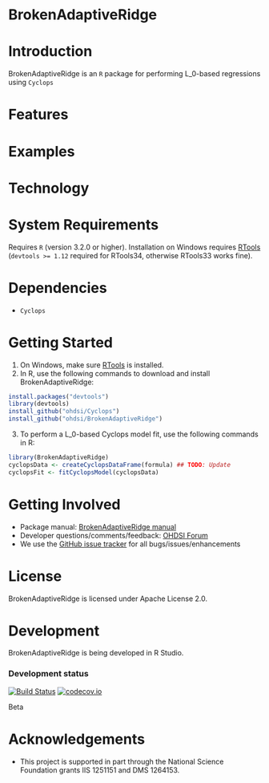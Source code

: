 BrokenAdaptiveRidge
=======

<!--
[![CRAN_Status_Badge](http://www.r-pkg.org/badges/version/Cyclops)](https://CRAN.R-project.org/package=Cyclops)
-->

Introduction
============

BrokenAdaptiveRidge is an `R` package for performing L_0-based regressions using `Cyclops`

Features
========

Examples
========
 
Technology
============

System Requirements
===================
Requires `R` (version 3.2.0 or higher). Installation on Windows requires [RTools]( https://CRAN.R-project.org/bin/windows/Rtools/) (`devtools >= 1.12` required for RTools34, otherwise RTools33 works fine).

Dependencies
============
 * `Cyclops`

Getting Started
===============
1. On Windows, make sure [RTools](https://CRAN.R-project.org/bin/windows/Rtools/) is installed.
2. In R, use the following commands to download and install BrokenAdaptiveRidge:

  ```r
  install.packages("devtools")
  library(devtools)
  install_github("ohdsi/Cyclops") 
  install_github("ohdsi/BrokenAdaptiveRidge") 
  ```

3. To perform a L_0-based Cyclops model fit, use the following commands in R:

  ```r
  library(BrokenAdaptiveRidge)
  cyclopsData <- createCyclopsDataFrame(formula) ## TODO: Update
  cyclopsFit <- fitCyclopsModel(cyclopsData)
  ```
 
Getting Involved
================
* Package manual: [BrokenAdaptiveRidge manual](https://raw.githubusercontent.com/OHDSI/BrokenAdaptiveRidge/master/extras/BrokenAdaptiveRidge.pdf) 
* Developer questions/comments/feedback: <a href="http://forums.ohdsi.org/c/developers">OHDSI Forum</a>
* We use the <a href="../../issues">GitHub issue tracker</a> for all bugs/issues/enhancements
 
License
=======
BrokenAdaptiveRidge is licensed under Apache License 2.0.  

Development
===========
BrokenAdaptiveRidge is being developed in R Studio.

### Development status

[![Build Status](https://travis-ci.org/OHDSI/BrokenAdaptiveRidge.svg?branch=master)](https://travis-ci.org/OHDSI/BrokenAdaptiveRidge)
[![codecov.io](https://codecov.io/github/OHDSI/BrokenAdaptiveRidge/coverage.svg?branch=master)](https://codecov.io/github/OHDSI/BrokenAdaptiveRidge?branch=master)

Beta

Acknowledgements
================
- This project is supported in part through the National Science Foundation grants IIS 1251151 and DMS 1264153.


